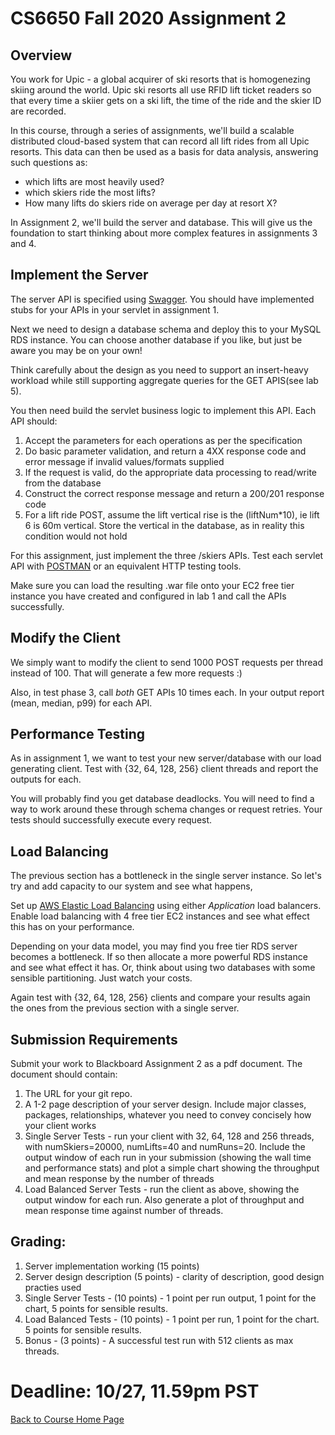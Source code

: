 # CS6650 Fall 2020  Assignment 2

## Overview

You work for Upic - a global acquirer of ski resorts that is homogenezing skiing around the world. Upic ski resorts all use RFID lift ticket readers so that every time a skiier gets on a ski lift, the time of the ride and the skier ID are recorded.

In this course, through a series of assignments, we'll build a scalable distributed cloud-based system that can record all lift rides from all Upic resorts. This data can then be used as a basis for data analysis, answering such questions as:
* which lifts are most heavily used?
* which skiers ride the most lifts?
* How many lifts do skiers ride on average per day at resort X?

In Assignment 2, we'll build the server and database. This will give us the foundation to start thinking about more complex features in assignments 3 and 4. 

## Implement the Server 

The server API is specified using [Swagger](https://app.swaggerhub.com/apis/cloud-perf/SkiDataAPI/1.13). You should have implemented stubs for your APIs in your servlet in assignment 1. 
 

Next we need to design a database schema and deploy this to your MySQL RDS instance. You can choose another database if you like, but just be aware you may be on your own!

Think carefully about the design as you need to support an insert-heavy workload while still supporting aggregate queries for the GET APIS(see lab 5).

You then need build the servlet business logic to implement this API. Each API should:

1. Accept the parameters for each operations as per the specification
1. Do basic parameter validation, and return a 4XX response code and error message if invalid values/formats supplied
1. If the request is valid, do the appropriate data processing to read/write from the database
1. Construct the correct response message and return a 200/201 response code 
1. For a lift ride POST, assume the lift vertical rise is the (liftNum*10), ie lift 6 is 60m vertical. Store the vertical in the database, as in reality this condition would not hold

For this assignment, just implement the three /skiers APIs. Test each servlet API with [POSTMAN](https://www.getpostman.com/downloads/) or an equivalent HTTP testing tools.

Make sure you can load the resulting .war file onto your EC2 free tier instance you have created and configured in lab 1 and call the APIs successfully.

## Modify the Client 
We simply want to modify the client to send 1000 POST requests per thread instead of 100. That will generate a few more requests :)

Also, in test phase 3, call *both* GET APIs 10 times each. In your output report (mean, median, p99) for each API.

## Performance Testing
As in assignment 1, we want to test your new server/database with our load generating client. Test with {32, 64, 128, 256} client threads and report the outputs for each.

You will probably find you get database deadlocks. You will need to find a way to work around these through schema changes or request retries. Your tests should successfully execute every request.

## Load Balancing
The previous section has a bottleneck in the single server instance. So let's try and add capacity to our system and see what happens,

Set up [AWS Elastic Load Balancing](https://aws.amazon.com/elasticloadbalancing/features/?nc=sn&loc=2) using either _Application_ load balancers. Enable load balancing with 4 free tier EC2 instances and see what effect this has on your performance.  

Depending on your data model, you may find you free tier RDS server becomes a bottleneck. If so then allocate a more powerful RDS instance and see what effect it has. Or, think about using two databases with some sensible partitioning. Just watch your costs.

Again test with {32, 64, 128, 256} clients and compare your results again the ones from the previous section with a single server.

## Submission Requirements
Submit your work to Blackboard Assignment 2 as a pdf document. The document should contain:

1. The URL for your git repo. 
1. A 1-2 page description of your server design. Include major classes, packages, relationships, whatever you need to convey concisely how your client works
1. Single Server Tests - run your client with 32, 64, 128 and 256 threads, with numSkiers=20000, numLifts=40 and numRuns=20. Include the output window of each run in your submission (showing the wall time and performance stats) and plot a simple chart showing the throughput and mean response by the number of threads
1. Load Balanced Server Tests - run the client as above, showing the output window for each run. Also generate a plot of throughput and mean response time against number of threads.

## Grading:
1. Server implementation working (15 points)
1. Server design description (5 points) - clarity of description, good design practies used
1. Single Server Tests - (10 points) - 1 point per run output, 1 point for the chart, 5 points for sensible results. 
1. Load Balanced Tests - (10 points) - 1 point per run, 1 point for the chart. 5 points for sensible results. 
1. Bonus  - (3 points) - A successful test run with 512 clients as max threads.


# Deadline: 10/27, 11.59pm PST 

[Back to Course Home Page](https://gortonator.github.io/bsds-6650/)

